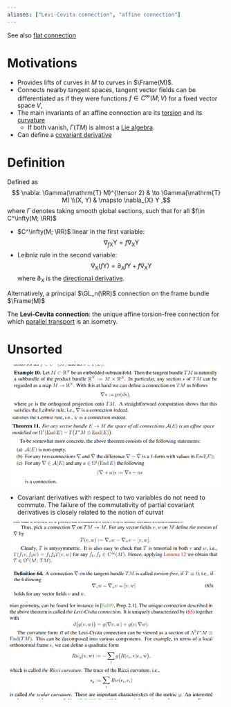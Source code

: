 ```yaml
---
aliases: ["Levi-Cevita connection", "affine connection"]
---
```


See also [flat connection](flat%20connection)

# Motivations

- Provides lifts of curves in $M$ to curves in $\Frame(M)$.
- Connects nearby tangent spaces, tangent vector fields can be differentiated as if they were functions $f \in C^\infty(M; V)$ for a fixed vector space $V$,
- The main invariants of an affine connection are its [torsion](torsion%20of%20a%20connection.md) and its [curvature](curvature%20of%20a%20connection)
	- If both vanish, $\Gamma(TM)$ is almost a [Lie algebra](Lie%20algebra).
- Can define a [covariant derivative](covariant%20derivative)

# Definition

Defined as
$$
\nabla: \Gamma(\mathrm{T} M)^{\tensor 2} & \to \Gamma(\mathrm{T} M) \\(X, Y) & \mapsto \nabla_{X} Y 
,$$
where $\Gamma$ denotes taking smooth global sections, such that for all $f\in C^\infty(M; \RR)$

- $C^\infty(M; \RR)$ linear in the first variable: 
$$
\nabla_{f \mathrm{X}} \mathrm{Y}=f \nabla_{\mathrm{X}} \mathrm{Y}
$$
-  Leibniz rule in the second variable:
$$
\nabla_{\mathrm{X}}(f \mathrm{Y})=\partial_{X} f \mathrm{Y}+f \nabla_{\mathrm{X}} \mathrm{Y}
$$ 
where $\partial_X$ is the [directional derivative](directional%20derivative).


Alternatively, a principal $\GL_n(\RR)$ connection on the frame bundle $\Frame(M)$

The **Levi-Cevita connection**: the unique affine torsion-free connection for which [parallel transport](parallel%20transport) is an isometry.


# Unsorted

![](attachments/Pasted%20image%2020210613122858.png)
![](attachments/Pasted%20image%2020210613122923.png)

- Covariant derivatives with respect to two variables do not need to commute.
	The failure of the commutativity of partial covariant derivatives is closely related to the notion of curvat
	
![](attachments/Pasted%20image%2020210613124535.png)
![](attachments/Pasted%20image%2020210613124542.png)
![Ricci curvature](attachments/Pasted%20image%2020210613124635.png)